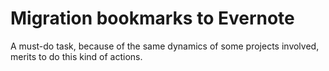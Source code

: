 # Migration bookmarks to Evernote

A must-do task, because of the same dynamics of some projects involved, merits to do this kind of actions.